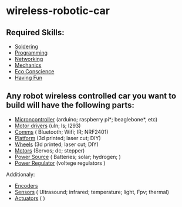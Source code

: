 # wireless-robotic-car

## Required Skills:

- [Soldering](soldering.md)
- [Programming](programming.md)
- [Networking](networking.md)
- [Mechanics](mechanics.md)
- [Eco Conscience](eco.md)
- [Having Fun](funtheory.md)

## Any robot wireless controlled car you want to build will have the following parts:

- [Microncontroller](microcontroller.md)  (arduino; raspberry pi*; beaglebone*, etc)
- [Motor drivers](motordrivers.md) (uln; ls; l293)
- [Comms](comms.md) ( Bluetooth; Wifi; IR; NRF2401) 
- [Platform](platform.md) (3d printed; laser cut; DIY)
- [Wheels](wheels.md) (3d printed; laser cut; DIY)
- [Motors](motors.md) (Servos; dc; stepper)
- [Power Source](power.md) ( Batteries; solar; hydrogen; ) 
- [Power Regulator](powercircuits.md) (voltege regulators )

Additionaly:
- [Encoders](encoders.md)
- [Sensors](sensors.md) ( Ultrasound; infrared; temperature; light, Fpv; thermal) 
- [Actuators](actuators.md) ( )

